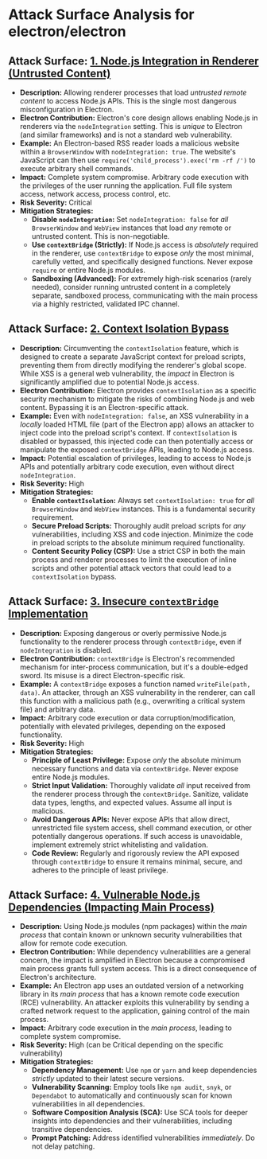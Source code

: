 # Attack Surface Analysis for electron/electron

## Attack Surface: [1. Node.js Integration in Renderer (Untrusted Content)](./attack_surfaces/1__node_js_integration_in_renderer__untrusted_content_.md)

*   **Description:**  Allowing renderer processes that load *untrusted remote content* to access Node.js APIs. This is the single most dangerous misconfiguration in Electron.
*   **Electron Contribution:** Electron's core design allows enabling Node.js in renderers via the `nodeIntegration` setting. This is *unique* to Electron (and similar frameworks) and is not a standard web vulnerability.
*   **Example:**  An Electron-based RSS reader loads a malicious website within a `BrowserWindow` with `nodeIntegration: true`. The website's JavaScript can then use `require('child_process').exec('rm -rf /')` to execute arbitrary shell commands.
*   **Impact:**  Complete system compromise. Arbitrary code execution with the privileges of the user running the application. Full file system access, network access, process control, etc.
*   **Risk Severity:**  Critical
*   **Mitigation Strategies:**
    *   **Disable `nodeIntegration`:**  Set `nodeIntegration: false` for *all* `BrowserWindow` and `WebView` instances that load *any* remote or untrusted content. This is non-negotiable.
    *   **Use `contextBridge` (Strictly):**  If Node.js access is *absolutely* required in the renderer, use `contextBridge` to expose *only* the most minimal, carefully vetted, and specifically designed functions. Never expose `require` or entire Node.js modules.
    *   **Sandboxing (Advanced):** For extremely high-risk scenarios (rarely needed), consider running untrusted content in a completely separate, sandboxed process, communicating with the main process via a highly restricted, validated IPC channel.

## Attack Surface: [2. Context Isolation Bypass](./attack_surfaces/2__context_isolation_bypass.md)

*   **Description:**  Circumventing the `contextIsolation` feature, which is designed to create a separate JavaScript context for preload scripts, preventing them from directly modifying the renderer's global scope.  While XSS is a general web vulnerability, the *impact* in Electron is significantly amplified due to potential Node.js access.
*   **Electron Contribution:** Electron provides `contextIsolation` as a specific security mechanism to mitigate the risks of combining Node.js and web content. Bypassing it is an Electron-specific attack.
*   **Example:**  Even with `nodeIntegration: false`, an XSS vulnerability in a *locally* loaded HTML file (part of the Electron app) allows an attacker to inject code into the preload script's context. If `contextIsolation` is disabled or bypassed, this injected code can then potentially access or manipulate the exposed `contextBridge` APIs, leading to Node.js access.
*   **Impact:**  Potential escalation of privileges, leading to access to Node.js APIs and potentially arbitrary code execution, even without direct `nodeIntegration`.
*   **Risk Severity:**  High
*   **Mitigation Strategies:**
    *   **Enable `contextIsolation`:**  Always set `contextIsolation: true` for *all* `BrowserWindow` and `WebView` instances. This is a fundamental security requirement.
    *   **Secure Preload Scripts:**  Thoroughly audit preload scripts for *any* vulnerabilities, including XSS and code injection. Minimize the code in preload scripts to the absolute minimum required functionality.
    *   **Content Security Policy (CSP):**  Use a strict CSP in both the main process and renderer processes to limit the execution of inline scripts and other potential attack vectors that could lead to a `contextIsolation` bypass.

## Attack Surface: [3. Insecure `contextBridge` Implementation](./attack_surfaces/3__insecure__contextbridge__implementation.md)

*   **Description:**  Exposing dangerous or overly permissive Node.js functionality to the renderer process through `contextBridge`, even if `nodeIntegration` is disabled.
*   **Electron Contribution:** `contextBridge` is Electron's recommended mechanism for inter-process communication, but it's a double-edged sword.  Its misuse is a direct Electron-specific risk.
*   **Example:**  A `contextBridge` exposes a function named `writeFile(path, data)`. An attacker, through an XSS vulnerability in the renderer, can call this function with a malicious path (e.g., overwriting a critical system file) and arbitrary data.
*   **Impact:**  Arbitrary code execution or data corruption/modification, potentially with elevated privileges, depending on the exposed functionality.
*   **Risk Severity:**  High
*   **Mitigation Strategies:**
    *   **Principle of Least Privilege:**  Expose *only* the absolute minimum necessary functions and data via `contextBridge`. Never expose entire Node.js modules.
    *   **Strict Input Validation:**  Thoroughly validate *all* input received from the renderer process through the `contextBridge`. Sanitize, validate data types, lengths, and expected values.  Assume all input is malicious.
    *   **Avoid Dangerous APIs:**  Never expose APIs that allow direct, unrestricted file system access, shell command execution, or other potentially dangerous operations. If such access is unavoidable, implement extremely strict whitelisting and validation.
    *   **Code Review:** Regularly and rigorously review the API exposed through `contextBridge` to ensure it remains minimal, secure, and adheres to the principle of least privilege.

## Attack Surface: [4. Vulnerable Node.js Dependencies (Impacting Main Process)](./attack_surfaces/4__vulnerable_node_js_dependencies__impacting_main_process_.md)

*   **Description:** Using Node.js modules (npm packages) within the *main process* that contain known or unknown security vulnerabilities that allow for remote code execution.
*   **Electron Contribution:** While dependency vulnerabilities are a general concern, the impact is amplified in Electron because a compromised main process grants full system access. This is a direct consequence of Electron's architecture.
*   **Example:** An Electron app uses an outdated version of a networking library in its *main process* that has a known remote code execution (RCE) vulnerability. An attacker exploits this vulnerability by sending a crafted network request to the application, gaining control of the main process.
*   **Impact:** Arbitrary code execution in the *main process*, leading to complete system compromise.
*   **Risk Severity:** High (can be Critical depending on the specific vulnerability)
*   **Mitigation Strategies:**
    *   **Dependency Management:** Use `npm` or `yarn` and keep dependencies *strictly* updated to their latest secure versions.
    *   **Vulnerability Scanning:** Employ tools like `npm audit`, `snyk`, or `Dependabot` to automatically and continuously scan for known vulnerabilities in all dependencies.
    *   **Software Composition Analysis (SCA):** Use SCA tools for deeper insights into dependencies and their vulnerabilities, including transitive dependencies.
    *   **Prompt Patching:** Address identified vulnerabilities *immediately*. Do not delay patching.

